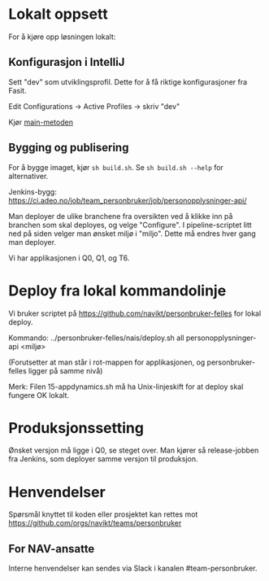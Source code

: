 # Lokalt oppsett

For å kjøre opp løsningen lokalt:

## Konfigurasjon i IntelliJ

Sett "dev" som utviklingsprofil. Dette for å få riktige konfigurasjoner fra Fasit.

Edit Configurations -> Active Profiles -> skriv "dev"

Kjør [main-metoden](src/test/java/no/nav/personopplysninger/api/TestLauncher.java)


## Bygging og publisering

For å bygge imaget, kjør `sh build.sh`. Se `sh build.sh --help` for alternativer.

Jenkins-bygg: https://ci.adeo.no/job/team_personbruker/job/personopplysninger-api/

Man deployer de ulike branchene fra oversikten ved å klikke inn på branchen som skal deployes,
og velge "Configure". I pipeline-scriptet litt ned på siden velger man ønsket miljø i "miljo".
Dette må endres hver gang man deployer.

Vi har applikasjonen i Q0, Q1, og T6.

# Deploy fra lokal kommandolinje

Vi bruker scriptet på https://github.com/navikt/personbruker-felles for lokal deploy.

Kommando: ../personbruker-felles/nais/deploy.sh all personopplysninger-api <applikasjon> <miljø>

(Forutsetter at man står i rot-mappen for applikasjonen, og personbruker-felles ligger på samme
nivå)

Merk: Filen 15-appdynamics.sh må ha Unix-linjeskift for at deploy skal fungere OK lokalt.

# Produksjonssetting

Ønsket versjon må ligge i Q0, se steget over. Man kjører så release-jobben fra Jenkins, som deployer 
samme versjon til produksjon.

# Henvendelser

Spørsmål knyttet til koden eller prosjektet kan rettes mot https://github.com/orgs/navikt/teams/personbruker

## For NAV-ansatte

Interne henvendelser kan sendes via Slack i kanalen #team-personbruker.
